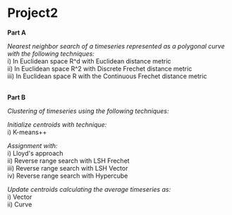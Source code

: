 # Project2

<b>Part A</b></br>

<i>Nearest neighbor search of a timeseries represented as a polygonal curve with the following techniques:</i></br>
i)    In Euclidean space R^d with Euclidean distance metric</br>
ii)   In Euclidean space R^2 with Discrete Frechet distance metric</br>
iii)  In Euclidean space R with the Continuous Frechet distance metric</br></br>



<b>Part B</b></br>

<i>Clustering of timeseries using the following techniques:</i></br>

<i>Initialize centroids with technique:</i></br>
i) K-means++</br>

<i>Assignment with:</i></br>
i)    Lloyd's approach</br>
ii)   Reverse range search with LSH Frechet</br>
iii)  Reverse range search with LSH Vector</br>
iv)   Reverse range search with Hypercube</br>

<i>Update centroids calculating the average timeseries as:</i></br>
i) Vector</br>
ii) Curve
